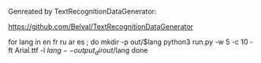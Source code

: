 Genreated by TextRecognitionDataGenerator:

https://github.com/Belval/TextRecognitionDataGenerator

for lang in en fr ru ar es ; do
    mkdir -p out/$lang
    python3 run.py -w 5 -c 10  -ft Arial.ttf -l $lang --output_dir out/$lang
done
